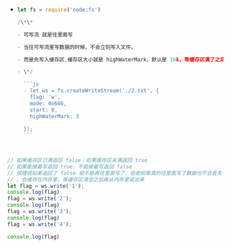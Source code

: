 - ~~~js
  let fs = require('node:fs')
  
  /\*\*
  
  - 可写流 就是往里面写
  
  - 当往可写流里写数据的时候，不会立刻写入文件，
  
  - 而是先写入缓存区,缓存区大小就是 highWaterMark，默认是 16k，等缓存区满了之后再次真正写入文件里。
  
  - \*/
  
    ```js
    - let ws = fs.createWriteStream('./2.txt', {
      flag: 'w',
      mode: 0o666,
      start: 0,
      highWaterMark: 3
    
    });
    ```
  
    
  ~~~
  
  

```js
// 如果缓存区已满返回 false；如果缓存区未满返回 true  
// 如果能接着写返回 true，不能接着写返回 false
// 按理说如果返回了 false 就不能再往里面写了，但是如果真的往里面写了数据也不会丢失
// ，会缓存在内存里，等缓存区清空之后再从内存里读出来
let flag = ws.write('1');
console.log(flag)
flag = ws.write('2');
console.log(flag)
flag = ws.write('3');
console.log(flag)
flag = ws.write('4');

console.log(flag)
```